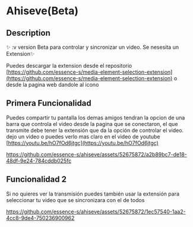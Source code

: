 # Ahiseve(Beta)

## Description
✨ :v version Beta para controlar y sincronizar un video. Se nesesita un Extension✨

Puedes descargar la extension desde el repositorio [https://github.com/essence-s/media-element-selection-extension](https://github.com/essence-s/media-element-selection-extension) o desde la pagina web dandole al icono

## Primera Funcionalidad
Puedes compartir tu pantalla los demas amigos tendran la opcion de una barra que controla el video desde la pagina que se conectaron, el que transmite debe tener la extensión que da la opción de controlar el video. dejo un video o puedes verlo mas claro en el video de youtube [https://youtu.be/hO7fOd6jtgc](https://youtu.be/hO7fOd6jtgc)

https://github.com/essence-s/ahiseve/assets/52675872/a2b89bc7-de18-48df-9e24-784cddb025fc

## Funcionalidad 2
Si no quieres ver la transmisión puedes también usar la extensión para seleccionar tu video que se sincronizara con el de todos

https://github.com/essence-s/ahiseve/assets/52675872/1ec57540-1aa2-4cc8-9de4-750236900962

